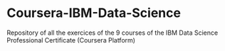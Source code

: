 # Coursera-IBM-Data-Science
Repository of all the exercices of the 9 courses of the IBM Data Science Professional Certificate (Coursera Platform)
